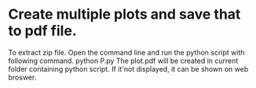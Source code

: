 # Create multiple plots and save that to pdf file.
To extract zip file.
Open the command line and run the python script with following command.
python P.py
The plot.pdf will be created in current folder containing python script.
If it'not displayed, it can be shown on web broswer.
